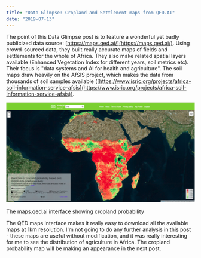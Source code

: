 ```yaml
---
title: "Data Glimpse: Cropland and Settlement maps from QED.AI"
date: "2019-07-13"
---
```


The point of this Data Glimpse post is to feature a wonderful yet badly publicized data source: [https://maps.qed.ai/](https://maps.qed.ai/). Using crowd-sourced data, they built really accurate maps of fields and settlements for the whole of Africa. They also make related spatial layers available (Enhanced Vegetation Index for different years, soil metrics etc). Their focus is "data systems and AI for health and agriculture". The soil maps draw heavily on the AfSIS project, which makes the data from thousands of soil samples available ([https://www.isric.org/projects/africa-soil-information-service-afsis](https://www.isric.org/projects/africa-soil-information-service-afsis)).

![](../images/wordpress_export/2019/07/screenshot-from-2019-07-13-07-36-01.png)

The maps.qed.ai interface showing cropland probability

The QED maps interface makes it really easy to download all the available maps at 1km resolution. I'm not going to do any further analysis in this post - these maps are useful without modification, and it was really interesting for me to see the distribution of agriculture in Africa. The cropland probability map will be making an appearance in the next post.
